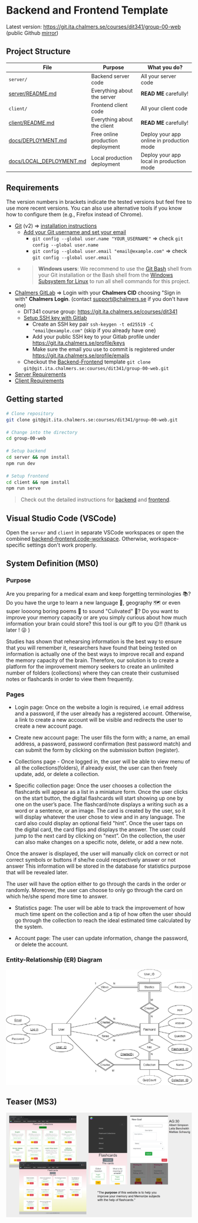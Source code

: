 # Backend and Frontend Template

Latest version: https://git.ita.chalmers.se/courses/dit341/group-00-web (public Github [mirror](https://github.com/dit341/group-00-web))

## Project Structure

| File        | Purpose           | What you do?  |
| ------------- | ------------- | ----- |
| `server/` | Backend server code | All your server code |
| [server/README.md](server/README.md) | Everything about the server | **READ ME** carefully! |
| `client/` | Frontend client code | All your client code |
| [client/README.md](client/README.md) | Everything about the client | **READ ME** carefully! |
| [docs/DEPLOYMENT.md](docs/DEPLOYMENT.md) | Free online production deployment | Deploy your app online in production mode |
| [docs/LOCAL_DEPLOYMENT.md](docs/LOCAL_DEPLOYMENT.md) | Local production deployment | Deploy your app local in production mode |

## Requirements

The version numbers in brackets indicate the tested versions but feel free to use more recent versions.
You can also use alternative tools if you know how to configure them (e.g., Firefox instead of Chrome).

* [Git](https://git-scm.com/) (v2) => [installation instructions](https://www.atlassian.com/git/tutorials/install-git)
  * [Add your Git username and set your email](https://docs.gitlab.com/ce/gitlab-basics/start-using-git.html#add-your-git-username-and-set-your-email)
    * `git config --global user.name "YOUR_USERNAME"` => check `git config --global user.name`
    * `git config --global user.email "email@example.com"` => check `git config --global user.email`
  * > **Windows users**: We recommend to use the [Git Bash](https://www.atlassian.com/git/tutorials/git-bash) shell from your Git installation or the Bash shell from the [Windows Subsystem for Linux](https://docs.microsoft.com/en-us/windows/wsl/install-win10) to run all shell commands for this project.
* [Chalmers GitLab](https://git.ita.chalmers.se/) => Login with your **Chalmers CID** choosing "Sign in with" **Chalmers Login**. (contact [support@chalmers.se](mailto:support@chalmers.se) if you don't have one)
  * DIT341 course group: https://git.ita.chalmers.se/courses/dit341
  * [Setup SSH key with Gitlab](https://docs.gitlab.com/ee/ssh/)
    * Create an SSH key pair `ssh-keygen -t ed25519 -C "email@example.com"` (skip if you already have one)
    * Add your public SSH key to your Gitlab profile under https://git.ita.chalmers.se/profile/keys
    * Make sure the email you use to commit is registered under https://git.ita.chalmers.se/profile/emails
  * Checkout the [Backend-Frontend](https://git.ita.chalmers.se/courses/dit341/group-00-web) template `git clone git@git.ita.chalmers.se:courses/dit341/group-00-web.git`
* [Server Requirements](./server/README.md#Requirements)
* [Client Requirements](./client/README.md#Requirements)

## Getting started

```bash
# Clone repository
git clone git@git.ita.chalmers.se:courses/dit341/group-00-web.git

# Change into the directory
cd group-00-web

# Setup backend
cd server && npm install
npm run dev

# Setup frontend
cd client && npm install
npm run serve
```

> Check out the detailed instructions for [backend](./server/README.md) and [frontend](./client/README.md).

## Visual Studio Code (VSCode)

Open the `server` and `client` in separate VSCode workspaces or open the combined [backend-frontend.code-workspace](./backend-frontend.code-workspace). Otherwise, workspace-specific settings don't work properly.

## System Definition (MS0)

### Purpose

Are you preparing for a medical exam and keep forgetting terminologies 📚? Do you have the urge to learn a new language 🧏, geography 🗺️ or even super loooong boring poems 📜 to sound "Culivated" 🤔? Do you want to improve your memory capacity or are you simply curious about how much information your brain could store? this tool is our gift to you 😌!! (thank us later ! 😜 )

Studies has shown that rehearsing information is the best way to ensure that you will remember it, researchers have found that being tested on information is actually one of the best ways to improve recall and expand the memory capacity of the brain. Therefore, our solution is to create a platform for the improvement memory seekers to create an unlimited number of folders (collections) where they can create their custumised notes or flashcards in order to view them frequently.



### Pages

* Login page: Once on the website a login is required, i.e email address and a password, if the user already has a registered account. Otherwise, a link to create a new account will be visible and redirects the user to create a new account page.
* Create new account page: The user fills the form with; a name, an email address, a password, password confirmation (test password match) and can submit the form by clicking on the submission button (register).

* Collections page - Once logged in, the user will be able to view menu of all the collections(folders), if already exist, the user can then freely update, add, or delete a collection.

* Specific collection page: Once the user chooses a collection the flashcards will appear as a list in a miniature form. Once the user clicks on the start button, the digital flashcards will start showing up one by one on the user’s pace. The flashcard/note displays a writing such as a word or a sentence, or an image. The card is created by the user, so it will display whatever the user chose to view and in any language. The card also could display an optional field "hint". Once the user taps on the digital card, the card flips and displays the answer. The user could jump to the next card by clicking on "next”. On the collection, the user can also make changes on a specific note, delete, or add a new note.

Once the answer is displayed, the user will manually click on correct or not correct symbols or buttons if she/he could respectively answer or not answer This information will be stored in the database for statistics purpose that will be revealed later.

The user will have the option either to go through the cards in the order or randomly. Moreover, the user can choose to only go through the card on which he/she spend more time to answer.

* Statistics page: The user will be able to track the improvement of how much time spent on the collection and a tip of how often the user should go through the collection to reach the ideal estimated time calculated by the system.

* Account page: The user can update information, change the password, or delete the account.


### Entity-Relationship (ER) Diagram

![ER Diagram](images/er_diagram.png)

## Teaser (MS3)

![Teaser](./images/teaser.png)
